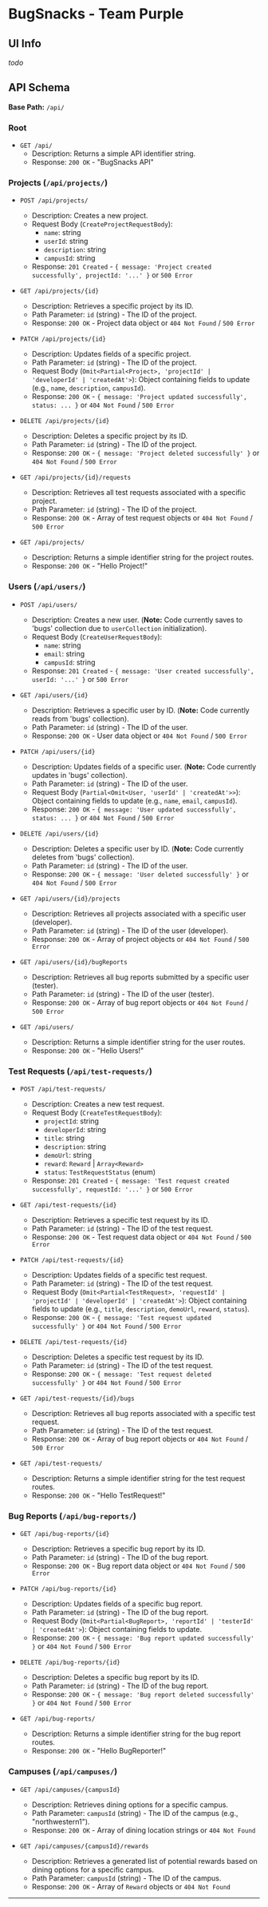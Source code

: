 # BugSnacks - Team Purple

## UI Info

_todo_

## API Schema

**Base Path:** `/api/`

### Root

- `GET /api/`
  - Description: Returns a simple API identifier string.
  - Response: `200 OK` - "BugSnacks API"

### Projects (`/api/projects/`)

- `POST /api/projects/`

  - Description: Creates a new project.
  - Request Body (`CreateProjectRequestBody`):
    - `name`: string
    - `userId`: string
    - `description`: string
    - `campusId`: string
  - Response: `201 Created` - `{ message: 'Project created successfully', projectId: '...' }` or `500 Error`

- `GET /api/projects/{id}`

  - Description: Retrieves a specific project by its ID.
  - Path Parameter: `id` (string) - The ID of the project.
  - Response: `200 OK` - Project data object or `404 Not Found` / `500 Error`

- `PATCH /api/projects/{id}`

  - Description: Updates fields of a specific project.
  - Path Parameter: `id` (string) - The ID of the project.
  - Request Body (`Omit<Partial<Project>, 'projectId' | 'developerId' | 'createdAt'>`): Object containing fields to update (e.g., `name`, `description`, `campusId`).
  - Response: `200 OK` - `{ message: 'Project updated successfully', status: ... }` or `404 Not Found` / `500 Error`

- `DELETE /api/projects/{id}`

  - Description: Deletes a specific project by its ID.
  - Path Parameter: `id` (string) - The ID of the project.
  - Response: `200 OK` - `{ message: 'Project deleted successfully' }` or `404 Not Found` / `500 Error`

- `GET /api/projects/{id}/requests`

  - Description: Retrieves all test requests associated with a specific project.
  - Path Parameter: `id` (string) - The ID of the project.
  - Response: `200 OK` - Array of test request objects or `404 Not Found` / `500 Error`

- `GET /api/projects/`
  - Description: Returns a simple identifier string for the project routes.
  - Response: `200 OK` - "Hello Project!"

### Users (`/api/users/`)

- `POST /api/users/`

  - Description: Creates a new user. (**Note:** Code currently saves to 'bugs' collection due to `userCollection` initialization).
  - Request Body (`CreateUserRequestBody`):
    - `name`: string
    - `email`: string
    - `campusId`: string
  - Response: `201 Created` - `{ message: 'User created successfully', userId: '...' }` or `500 Error`

- `GET /api/users/{id}`

  - Description: Retrieves a specific user by ID. (**Note:** Code currently reads from 'bugs' collection).
  - Path Parameter: `id` (string) - The ID of the user.
  - Response: `200 OK` - User data object or `404 Not Found` / `500 Error`

- `PATCH /api/users/{id}`

  - Description: Updates fields of a specific user. (**Note:** Code currently updates in 'bugs' collection).
  - Path Parameter: `id` (string) - The ID of the user.
  - Request Body (`Partial<Omit<User, 'userId' | 'createdAt'>>`): Object containing fields to update (e.g., `name`, `email`, `campusId`).
  - Response: `200 OK` - `{ message: 'User updated successfully', status: ... }` or `404 Not Found` / `500 Error`

- `DELETE /api/users/{id}`

  - Description: Deletes a specific user by ID. (**Note:** Code currently deletes from 'bugs' collection).
  - Path Parameter: `id` (string) - The ID of the user.
  - Response: `200 OK` - `{ message: 'User deleted successfully' }` or `404 Not Found` / `500 Error`

- `GET /api/users/{id}/projects`

  - Description: Retrieves all projects associated with a specific user (developer).
  - Path Parameter: `id` (string) - The ID of the user (developer).
  - Response: `200 OK` - Array of project objects or `404 Not Found` / `500 Error`

- `GET /api/users/{id}/bugReports`

  - Description: Retrieves all bug reports submitted by a specific user (tester).
  - Path Parameter: `id` (string) - The ID of the user (tester).
  - Response: `200 OK` - Array of bug report objects or `404 Not Found` / `500 Error`

- `GET /api/users/`
  - Description: Returns a simple identifier string for the user routes.
  - Response: `200 OK` - "Hello Users!"

### Test Requests (`/api/test-requests/`)

- `POST /api/test-requests/`

  - Description: Creates a new test request.
  - Request Body (`CreateTestRequestBody`):
    - `projectId`: string
    - `developerId`: string
    - `title`: string
    - `description`: string
    - `demoUrl`: string
    - `reward`: `Reward` | `Array<Reward>`
    - `status`: `TestRequestStatus` (enum)
  - Response: `201 Created` - `{ message: 'Test request created successfully', requestId: '...' }` or `500 Error`

- `GET /api/test-requests/{id}`

  - Description: Retrieves a specific test request by its ID.
  - Path Parameter: `id` (string) - The ID of the test request.
  - Response: `200 OK` - Test request data object or `404 Not Found` / `500 Error`

- `PATCH /api/test-requests/{id}`

  - Description: Updates fields of a specific test request.
  - Path Parameter: `id` (string) - The ID of the test request.
  - Request Body (`Omit<Partial<TestRequest>, 'requestId' | 'projectId' | 'developerId' | 'createdAt'>`): Object containing fields to update (e.g., `title`, `description`, `demoUrl`, `reward`, `status`).
  - Response: `200 OK` - `{ message: 'Test request updated successfully' }` or `404 Not Found` / `500 Error`

- `DELETE /api/test-requests/{id}`

  - Description: Deletes a specific test request by its ID.
  - Path Parameter: `id` (string) - The ID of the test request.
  - Response: `200 OK` - `{ message: 'Test request deleted successfully' }` or `404 Not Found` / `500 Error`

- `GET /api/test-requests/{id}/bugs`

  - Description: Retrieves all bug reports associated with a specific test request.
  - Path Parameter: `id` (string) - The ID of the test request.
  - Response: `200 OK` - Array of bug report objects or `404 Not Found` / `500 Error`

- `GET /api/test-requests/`
  - Description: Returns a simple identifier string for the test request routes.
  - Response: `200 OK` - "Hello TestRequest!"

### Bug Reports (`/api/bug-reports/`)

- `GET /api/bug-reports/{id}`

  - Description: Retrieves a specific bug report by its ID.
  - Path Parameter: `id` (string) - The ID of the bug report.
  - Response: `200 OK` - Bug report data object or `404 Not Found` / `500 Error`

- `PATCH /api/bug-reports/{id}`

  - Description: Updates fields of a specific bug report.
  - Path Parameter: `id` (string) - The ID of the bug report.
  - Request Body (`Omit<Partial<BugReport>, 'reportId' | 'testerId' | 'createdAt'>`): Object containing fields to update.
  - Response: `200 OK` - `{ message: 'Bug report updated successfully' }` or `404 Not Found` / `500 Error`

- `DELETE /api/bug-reports/{id}`

  - Description: Deletes a specific bug report by its ID.
  - Path Parameter: `id` (string) - The ID of the bug report.
  - Response: `200 OK` - `{ message: 'Bug report deleted successfully' }` or `404 Not Found` / `500 Error`

- `GET /api/bug-reports/`
  - Description: Returns a simple identifier string for the bug report routes.
  - Response: `200 OK` - "Hello BugReporter!"

### Campuses (`/api/campuses/`)

- `GET /api/campuses/{campusId}`

  - Description: Retrieves dining options for a specific campus.
  - Path Parameter: `campusId` (string) - The ID of the campus (e.g., "northwestern1").
  - Response: `200 OK` - Array of dining location strings or `404 Not Found`

- `GET /api/campuses/{campusId}/rewards`
  - Description: Retrieves a generated list of potential rewards based on dining options for a specific campus.
  - Path Parameter: `campusId` (string) - The ID of the campus.
  - Response: `200 OK` - Array of `Reward` objects or `404 Not Found`

---
